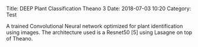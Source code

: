Title: DEEP Plant Classification Theano 3
Date: 2018-07-03 10:20
Category: Test

A trained Convolutional Neural network optimized for plant identification using images. The architecture used is a Resnet50 [5] using Lasagne on top of Theano.
